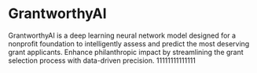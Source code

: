 # GrantworthyAI
GrantworthyAI is a deep learning neural network model designed for a nonprofit foundation to intelligently assess and predict the most deserving grant applicants. Enhance  philanthropic impact by streamlining the grant selection process with data-driven precision.
11111111111111
